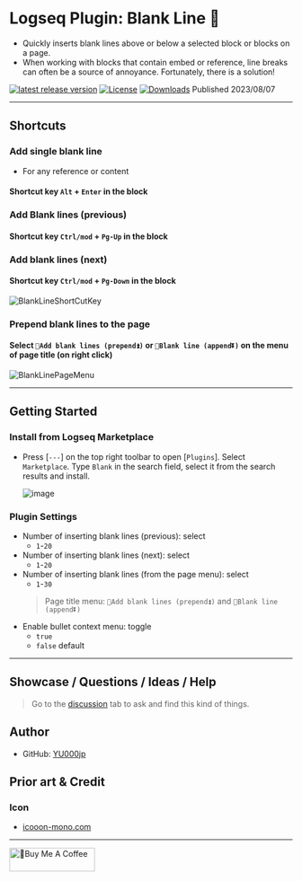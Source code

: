 # Logseq Plugin: Blank Line 🦢

- Quickly inserts blank lines above or below a selected block or blocks on a page.
- When working with blocks that contain embed or reference, line breaks can often be a source of annoyance. Fortunately, there is a solution!

[![latest release version](https://img.shields.io/github/v/release/YU000jp/logseq-plugin-blank-line)](https://github.com/YU000jp/logseq-plugin-blank-line/releases)
[![License](https://img.shields.io/github/license/YU000jp/logseq-plugin-blank-line?color=blue)](https://github.com/YU000jp/logseq-plugin-blank-line/LICENSE)
[![Downloads](https://img.shields.io/github/downloads/YU000jp/logseq-plugin-blank-line/total.svg)](https://github.com/YU000jp/logseq-plugin-blank-line/releases)
 Published 2023/08/07

---

## Shortcuts

### Add single blank line

- For any reference or content

#### Shortcut key `Alt` + `Enter` in the block

### Add Blank lines (previous)

#### Shortcut key `Ctrl/mod` + `Pg-Up` in the block

### Add blank lines (next)

#### Shortcut key `Ctrl/mod` + `Pg-Down` in the block

![BlankLineShortCutKey](https://github.com/YU000jp/logseq-plugin-blank-line/assets/111847207/e3841dda-f8b1-463a-af3c-81bc54d44982)

### Prepend blank lines to the page

#### Select `🦢Add blank lines (prepend⏫)` or `🦢Blank line (append⏬)` on the menu of page title (on right click)

![BlankLinePageMenu](https://github.com/YU000jp/logseq-plugin-blank-line/assets/111847207/c74c9dac-4e07-45e2-9001-db52b055da21)

---

## Getting Started

### Install from Logseq Marketplace

- Press [`---`] on the top right toolbar to open [`Plugins`]. Select `Marketplace`. Type `Blank` in the search field, select it from the search results and install.

  ![image](https://github.com/YU000jp/logseq-plugin-blank-line/assets/111847207/668cace9-8da2-4b90-91f7-4353f073c911)

### Plugin Settings

- Number of inserting blank lines (previous): select
  - `1`-`20`
- Number of inserting blank lines (next): select
  - `1`-`20`
- Number of inserting blank lines (from the page menu): select
  - `1`-`30`
  > Page title menu: `🦢Add blank lines (prepend⏫)` and `🦢Blank line (append⏬)`
- Enable bullet context menu: toggle
  - `true`
  - `false` default

---

## Showcase / Questions / Ideas / Help

> Go to the [discussion](https://github.com/YU000jp/logseq-plugin-blank-line/discussions) tab to ask and find this kind of things.

## Author

- GitHub: [YU000jp](https://github.com/YU000jp)

## Prior art & Credit

### Icon

- [icooon-mono.com](https://icooon-mono.com/14658-%e3%82%b9%e3%83%af%e3%83%b3%e3%83%9c%e3%83%bc%e3%83%88%e3%81%ae%e7%84%a1%e6%96%99%e3%82%a4%e3%83%a9%e3%82%b9%e3%83%883/)

---

<a href="https://www.buymeacoffee.com/yu000japan" target="_blank"><img src="https://cdn.buymeacoffee.com/buttons/v2/default-violet.png" alt="🍌Buy Me A Coffee" style="height: 42px;width: 152px" ></a>
